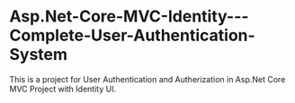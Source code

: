 # Asp.Net-Core-MVC-Identity---Complete-User-Authentication-System
This is a project for User Authentication and Autherization in Asp.Net Core MVC Project with Identity UI.


